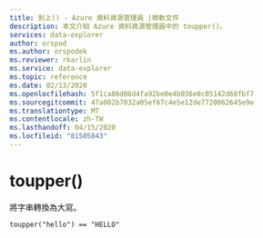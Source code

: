 ```yaml
---
title: 到上() - Azure 資料資源管理員 |微軟文件
description: 本文介紹 Azure 資料資源管理器中的 toupper()。
services: data-explorer
author: orspod
ms.author: orspodek
ms.reviewer: rkarlin
ms.service: data-explorer
ms.topic: reference
ms.date: 02/13/2020
ms.openlocfilehash: 5f1ca86d08d4fa92be0e4b036e0c05142d68fbf7
ms.sourcegitcommit: 47a002b7032a05ef67c4e5e12de7720062645e9e
ms.translationtype: MT
ms.contentlocale: zh-TW
ms.lasthandoff: 04/15/2020
ms.locfileid: "81505843"
---
```

# <a name="toupper"></a>toupper()

將字串轉換為大寫。

```kusto
toupper("hello") == "HELLO"
```